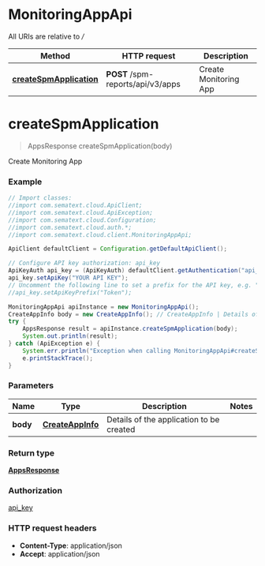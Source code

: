 # MonitoringAppApi

All URIs are relative to */*

| Method                                                               | HTTP request                      | Description           |
| -------------------------------------------------------------------- | --------------------------------- | --------------------- |
| [**createSpmApplication**](MonitoringAppApi.md#createSpmApplication) | **POST** /spm-reports/api/v3/apps | Create Monitoring App |

<a name="createSpmApplication"></a>

# **createSpmApplication**

> AppsResponse createSpmApplication(body)

Create Monitoring App

### Example

```java
// Import classes:
//import com.sematext.cloud.ApiClient;
//import com.sematext.cloud.ApiException;
//import com.sematext.cloud.Configuration;
//import com.sematext.cloud.auth.*;
//import com.sematext.cloud.client.MonitoringAppApi;

ApiClient defaultClient = Configuration.getDefaultApiClient();

// Configure API key authorization: api_key
ApiKeyAuth api_key = (ApiKeyAuth) defaultClient.getAuthentication("api_key");
api_key.setApiKey("YOUR API KEY");
// Uncomment the following line to set a prefix for the API key, e.g. "Token" (defaults to null)
//api_key.setApiKeyPrefix("Token");

MonitoringAppApi apiInstance = new MonitoringAppApi();
CreateAppInfo body = new CreateAppInfo(); // CreateAppInfo | Details of the application to be created
try {
    AppsResponse result = apiInstance.createSpmApplication(body);
    System.out.println(result);
} catch (ApiException e) {
    System.err.println("Exception when calling MonitoringAppApi#createSpmApplication");
    e.printStackTrace();
}
```

### Parameters

| Name     | Type                                  | Description                              | Notes |
| -------- | ------------------------------------- | ---------------------------------------- | ----- |
| **body** | [**CreateAppInfo**](CreateAppInfo.md) | Details of the application to be created |

### Return type

[**AppsResponse**](AppsResponse.md)

### Authorization

[api_key](../README.md#api_key)

### HTTP request headers

- **Content-Type**: application/json
- **Accept**: application/json
